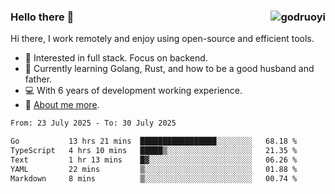 ### Hello there 👋 <img align="right" src="https://github-readme-stats.vercel.app/api?username=godruoyi&show_icons=true" alt="godruoyi" />

Hi there, I work remotely and enjoy using open-source and efficient tools.

- 🔭 Interested in full stack. Focus on backend.
- 🌱 Currently learning Golang, Rust, and how to be a good husband and father.
- 💻 With 6 years of development working experience.
- 👒 [About me more](https://godruoyi.com/posts/about-godruoyi).



<!--START_SECTION:waka-->

```txt
From: 23 July 2025 - To: 30 July 2025

Go           13 hrs 21 mins  █████████████████░░░░░░░░   68.18 %
TypeScript   4 hrs 10 mins   █████▒░░░░░░░░░░░░░░░░░░░   21.35 %
Text         1 hr 13 mins    █▓░░░░░░░░░░░░░░░░░░░░░░░   06.26 %
YAML         22 mins         ▒░░░░░░░░░░░░░░░░░░░░░░░░   01.88 %
Markdown     8 mins          ▒░░░░░░░░░░░░░░░░░░░░░░░░   00.74 %
```

<!--END_SECTION:waka-->
